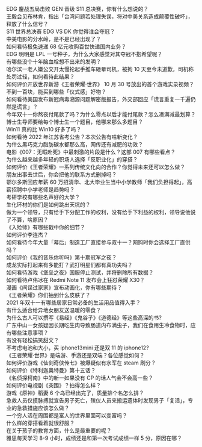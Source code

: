 EDG 鏖战五局击败 GEN 晋级 S11 总决赛，你有什么想说的？  
王毅会见布林肯，指出「台湾问题若处理失误，将对中美关系造成颠覆性破坏」，释放了什么信号？  
S11 世界总决赛 EDG VS DK 你觉得谁会夺冠？  
中美电影的分水岭，是不是已经出现了？  
如何看待极兔速递 68 亿元收购百世快递国内业务？  
EDG 明明是 LPL 一号种子，为什么大家感觉对其夺冠不抱希望呢？  
有哪些没个十年脑血栓想不出来的发明？  
哈尔滨一老人嫌公交开太慢抡起手推车砸晕司机，被拘 10 天至今未道歉，司机称处罚过轻，如何看待此结果？  
如何评价开放世界新游《王者荣耀·世界》 10 月 30 号放出的首个游戏实录视频？  
不到一百块，能买到哪些「仪式感」好物？  
如何看待美国发布新冠病毒溯源问题解密版报告，外交部回应「谎言重复一千遍仍然是谎言」？  
今年双十一你熬夜付尾款了吗？为什么零点以后才能付尾款？怎么凑满减最划算？  
博士生导师要给每个博士生一个题目，他哪来那么多题目？  
Win11 真的比 Win10 好多了吗？  
如何看待 2022 年江苏省考公告？本次公告有啥新变化？  
为什么黑巧克力脂肪碳水都那么高，网传还有减肥的功效？  
电影《007：无暇赴死》中最刺激的片段是什么？这部 007 有哪些看点？  
为什么越来越多年轻的职场人选择「反职业化」的穿搭？  
如何评价《王者荣耀》一系列传统文化向的合作？你觉得未来还可以怎么做？  
朋友出事去世后，你会把他的联系方式删掉吗？  
鄂尔多斯回应年薪 60 万招清华、北大毕业生当中小学教师「我们负担得起」，高薪招聘中小学老师是趋势吗？  
考研学校有哪些名声好的大学？  
生化环材的你们是如何跳出天坑的？  
做为一个领导，只有给手下分配工作的权利，没有给手下利益的权利，领导说他说了不算，啥原因？  
《入殓师》有哪些戳中你的细节？  
如何评价李连杰？  
如何看待今年大量「幕后」制造工厂直接参与双十一？网购时你会选择工厂直供吗？  
如何评价《我的音乐你听吗》第十期冠军之夜？  
成龙实际打起来有多能打？武打明星们都有真功夫吗？  
如何看待游戏《堡垒之夜》国服停止测试，并将删除所有数据？  
如何看待卢伟冰在 Redmi Note 11 发布会上狂怼荣耀 X30？  
漫画《间谍过家家》宣布动画化，你有哪些期待？  
《王者荣耀》你们抽到什么皮肤了？  
2021 年双十一有哪些居家日常必备的生活用品值得入手？  
有什么适合给异地女朋友送温暖的零食？  
为什么古人可以撰写《易经》《鬼谷子》《道德经》等这些高深的书?  
广东中山一女孩疑因长期吃生肉导致肠道内布满虫子，我们在食用生冷食物时，应有哪些注意事项？  
有没有轻松搞笑甜文？  
不考虑电池和大小，买 iphone13mini 还是双 11 的 iphone12?  
《王者荣耀·世界》是端游、手游还是双端？各位感觉如何？  
如何评价游戏《仙剑奇侠传七》被爆疑似有水军在 steam 刷分？  
如何评价《特利迦奥特曼》第十五话？  
《名侦探柯南》中的新一如果没有 CP 的话人气会不会高一些？  
如何评价电视剧《突围》？拍得怎么样？  
游戏《原神》稻妻 6 个岛已经出完了，质量排个名怎么排？  
急救人员仅摸脉搏就宣告男子死亡，殡仪人员来搬运遗体时发现男子「复活」，专业的急救措施应该怎么做？  
一个穷人活在周围都是富人的世界里面可以变富吗？  
什么样的穿搭看着就很舒服？  
在关于孩子的教育方面，什么是最重要的呢？  
雅思每天学习 8-9 小时，成绩还是和第一次考试成绩一样 5 分，原因在哪？  
